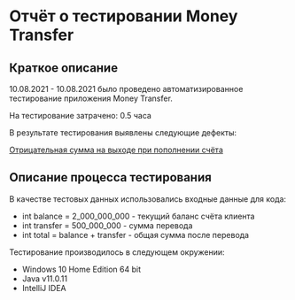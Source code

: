 # Отчёт о тестировании Money Transfer

## Краткое описание

10.08.2021 - 10.08.2021 было проведено автоматизированное тестирование приложения Money Transfer.

На тестирование затрачено: 0.5 часа

В результате тестирования выявлены следующие дефекты:

[Отрицательная сумма на выходе при пополнении счёта](https://github.com/Bambycha58/Hw2_1_Java/issues/1#issue-965294620)

## Описание процесса тестирования

В качестве тестовых данных использовались входные данные для кода:
* int balance = 2_000_000_000 - текущий баланс счёта клиента
* int transfer = 500_000_000 - сумма перевода
* int total = balance + transfer - общая сумма после перевода

Тестирование производилось в следующем окружении:
* Windows 10 Home Edition 64 bit
* Java v11.0.11
* IntelliJ IDEA